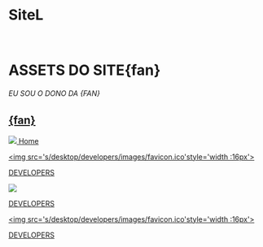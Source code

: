 # SiteL 
<br>
<h1>ASSETS DO SITE{fan} </h1>
<h6>EU SOU O DONO DA {FAN}</h6>
<a href="https://text.com">
  <h2>{fan}</h2>
</a>

<div>
<a href='https://dev.SSS.com'>
  <img src='s/desktop/D1/img/favicon.ico'>
  Home
  </a>
</div>
<a href='https://dev.SSS.com'>

  <img src='s/desktop/developers/images/favicon.ico'style='width :16px'>

  DEVELOPERS

  </a>

</div>

<a href='https://dev.SSS.com' style='width :16px'>

  <img src='s/desktop/developers/images/favicon.ico'>

  DEVELOPERS

  </a>

</div>

<a href='https://dev.SSS.com'>

  <img src='s/desktop/developers/images/favicon.ico'style='width :16px'>

  DEVELOPERS

  </a>

</div>

